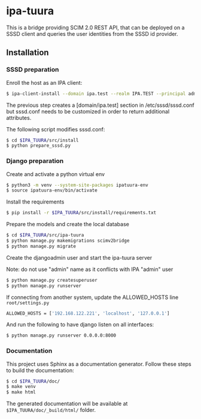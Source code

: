 <!---
#
# Copyright (C) 2022  FreeIPA Contributors see COPYING for license
#
-->

# ipa-tuura

This is a bridge providing SCIM 2.0 REST API, that can be deployed on a SSSD client and queries the user identities from the SSSD id provider.

## Installation

### SSSD preparation

Enroll the host as an IPA client:

```bash
$ ipa-client-install --domain ipa.test --realm IPA.TEST --principal admin --password Secret123 -U
```

The previous step creates a [domain/ipa.test] section in /etc/sssd/sssd.conf
but sssd.conf needs to be customized in order to return additional attributes.

The following script modifies sssd.conf:

```bash
$ cd $IPA_TUURA/src/install
$ python prepare_sssd.py
```

### Django preparation

Create and activate a python virtual env

```bash
$ python3 -m venv --system-site-packages ipatuura-env
$ source ipatuura-env/bin/activate
```

Install the requirements

```bash
$ pip install -r $IPA_TUURA/src/install/requirements.txt
```

Prepare the models and create the local database

```bash
$ cd $IPA_TUURA/src/ipa-tuura
$ python manage.py makemigrations scimv2bridge
$ python manage.py migrate
```

Create the djangoadmin user and start the ipa-tuura server

Note: do not use "admin" name as it conflicts with IPA "admin" user

```bash
$ python manage.py createsuperuser
$ python manage.py runserver
```

If connecting from another system, update the ALLOWED_HOSTS line `root/settings.py`

```bash
ALLOWED_HOSTS = ['192.168.122.221', 'localhost', '127.0.0.1']
```

And run the following to have django listen on all interfaces:

```bash
$ python manage.py runserver 0.0.0.0:8000
```

### Documentation

This project uses Sphinx as a documentation generator. Follow these steps to build
the documentation:

```bash
$ cd $IPA_TUURA/doc/
$ make venv
$ make html
```

The generated documentation will be available at `$IPA_TUURA/doc/_build/html/` folder.
